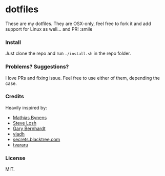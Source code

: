 # dotfiles

These are my dotfiles. They are OSX-only, feel free to fork it and add support for Linux as well... and PR! :smile

### Install

Just clone the repo and run `./install.sh` in the repo folder.

### Problems? Suggestions?

I love PRs and fixing issue. Feel free to use either of them, depending the case.

### Credits
Heavily inspired by:

- [Mathias Bynens](https://github.com/mathiasbynens/dotfiles)
- [Steve Losh](https://bitbucket.org/sjl/dotfiles/src/e8ba45f413665278c11f2de3a1d67a1da3832d34/osx.sh?at=default)
- [Gary Bernhardt](https://github.com/garybernhardt/dotfiles)
- [vladh](https://github.com/vladh/dotfiles)
- [secrets.blacktree.com](http://secrets.blacktree.com)
- [tvararu](https://github.com/tvararu/dotfiles)

### License

MIT.
